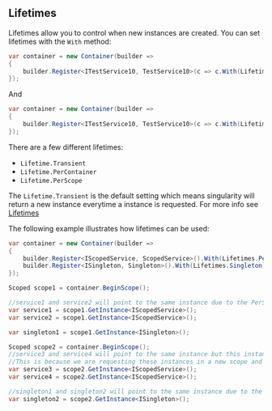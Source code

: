 ## Lifetimes
Lifetimes allow you to control when new instances are created. You can set lifetimes with the `With` method:
```cs
var container = new Container(builder =>
{
    builder.Register<ITestService10, TestService10>(c => c.With(Lifetimes.Transient));
});
```
And
```cs
var container = new Container(builder =>
{
    builder.Register<ITestService10, TestService10>(c => c.With(Lifetimes.Singleton));
});
```

There are a few different lifetimes:
- `Lifetime.Transient`
- `Lifetime.PerContainer`
- `Lifetime.PerScope`  

The `Lifetime.Transient` is the default setting which means singularity will return a new instance everytime a instance is requested. For more info see [Lifetimes](~/api/Singularity.Lifetimes.yml)

The following example illustrates how lifetimes can be used:
```cs
var container = new Container(builder =>
{
    builder.Register<IScopedService, ScopedService>().With(Lifetimes.PerScope));
	builder.Register<ISingleton, Singleton>().With(Lifetimes.Singleton));
});

Scoped scope1 = container.BeginScope();

//service1 and service2 will point to the same instance due to the PerScope lifetime
var service1 = scope1.GetInstance<IScopedService>();
var service2 = scope1.GetInstance<IScopedService>();

var singleton1 = scope1.GetInstance<ISingleton>();

Scoped scope2 = container.BeginScope();
//service3 and service4 will point to the same instance but this instance is not the same as the one that service1 and service2 point to.
//This is because we are requesting these instances in a new scope and the services are registered as PerScope
var service3 = scope2.GetInstance<IScopedService>();
var service4 = scope2.GetInstance<IScopedService>();

//singleton1 and singleton2 will point to the same instance due to the Singleton lifetime
var singleton2 = scope2.GetInstance<ISingleton>();
```